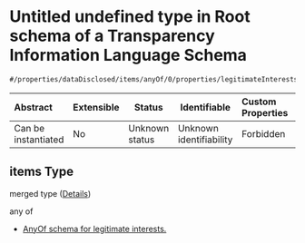 # Untitled undefined type in Root schema of a Transparency Information Language Schema

```txt
#/properties/dataDisclosed/items/anyOf/0/properties/legitimateInterests/items#/properties/dataDisclosed/items/anyOf/0/properties/legitimateInterests/items
```




| Abstract            | Extensible | Status         | Identifiable            | Custom Properties | Additional Properties | Access Restrictions | Defined In                                                           |
| :------------------ | ---------- | -------------- | ----------------------- | :---------------- | --------------------- | ------------------- | -------------------------------------------------------------------- |
| Can be instantiated | No         | Unknown status | Unknown identifiability | Forbidden         | Allowed               | none                | [tilt-schema.json\*](../out/tilt-schema.json "open original schema") |

## items Type

merged type ([Details](tilt-schema-properties-datadisclosed-items-anyof-anyof-schema-properties-legitimateinterests-items.md))

any of

-   [AnyOf schema for legitimate interests.](tilt-schema-properties-datadisclosed-items-anyof-anyof-schema-properties-legitimateinterests-items-anyof-anyof-schema-for-legitimate-interests.md "check type definition")
